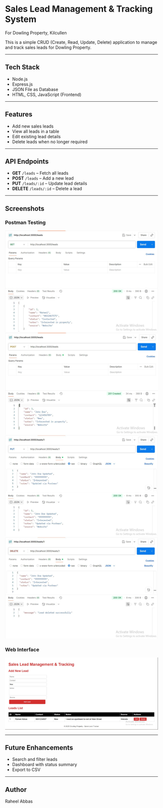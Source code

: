 # Sales Lead Management & Tracking System
For Dowling Property, Kilcullen

This is a simple CRUD (Create, Read, Update, Delete) application to manage and track sales leads for Dowling Property.

---

## Tech Stack
- Node.js
- Express.js
- JSON File as Database
- HTML, CSS, JavaScript (Frontend)

---

## Features
- Add new sales leads
- View all leads in a table
- Edit existing lead details
- Delete leads when no longer required

---

## API Endpoints
- **GET** `/leads` – Fetch all leads
- **POST** `/leads` – Add a new lead
- **PUT** `/leads/:id` – Update lead details
- **DELETE** `/leads/:id` – Delete a lead

---



## Screenshots
### Postman Testing
![GET](https://github.com/RaheelDev1/Sales-Lead-Tracker/blob/main/screenshots/postman_get.JPG)
![POST](https://github.com/RaheelDev1/Sales-Lead-Tracker/blob/main/screenshots/postman_post.JPG)
![PUT](https://github.com/RaheelDev1/Sales-Lead-Tracker/blob/main/screenshots/postman_put.JPG)
![DELETE](https://github.com/RaheelDev1/Sales-Lead-Tracker/blob/main/screenshots/postman_delete.JPG)

### Web Interface
![UI](https://github.com/RaheelDev1/Sales-Lead-Tracker/blob/main/screenshots/ui_full_app.JPG)


---

## Future Enhancements
- Search and filter leads
- Dashboard with status summary
- Export to CSV

---

## Author
Raheel Abbas
